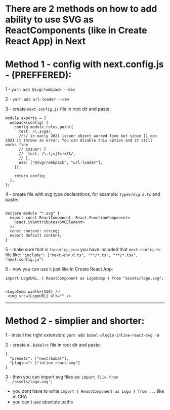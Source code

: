 # There are 2 methods on how to add ability to use SVG as ReactComponents (like in Create React App) in Next

# Method 1 - config with next.config.js - (PREFFERED):

1 - `yarn add @svgr/webpack --dev`

2 - `yarn add url-loader --dev`

3 - create `next.config.js` file in root dir and paste:

```
module.exports = {
  webpack(config) {
    config.module.rules.push({
      test: /\.svg$/,
      //// in early 2021 issuer object worked fine but since 11 dec 2021 it throws an error. You can disable this option and it still works fine.
      // issuer: {
      //  test: /\.(js|ts)x?$/,
      // },
      use: ["@svgr/webpack", "url-loader"],
    });

    return config;
  },
};
```

4 - create file with svg type declarations, for example: `types/svg.d.ts` and paste:

```

declare module "*.svg" {
  export const ReactComponent: React.FunctionComponent<
    React.SVGAttributes<SVGElement>
  >;
  const content: string;
  export default content;
}

```

5 - make sure that in `tsconfig.json` you have included that `next.config.ts` file like: `"include": ["next-env.d.ts", "**/*.ts", "**/*.tsx", "next.config.js"]`

6 - now you can use it just like in Create React App:

```
import LogoURL, { ReactComponent as LogoComp } from "assets/logo.svg";


<LogoComp width={150} />
 <img src={LogoURL} alt="" />
```

---

# Method 2 - simplier and shorter:

1 - install the right extension: `yarn add babel-plugin-inline-react-svg -D`

2 - create a `.babelrc` file in root dir and paste:

```
{
  "presets": ["next/babel"],
  "plugins": ["inline-react-svg"]
}
```

3 - then you can import svg files as:
`import File from '../assets/logo.svg';`

- you dont have to write `import { ReactComponent as Logo } from ...` like in CRA
- you can't use absolute paths
